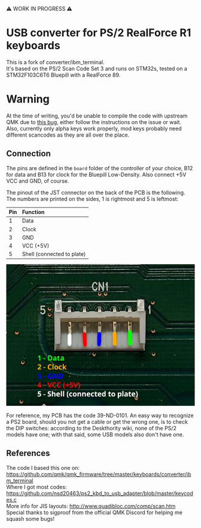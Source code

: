 ⚠️ WORK IN PROGRESS ⚠️

# USB converter for PS/2 RealForce R1 keyboards

This is a fork of converter/ibm_terminal.  
It's based on the PS/2 Scan Code Set 3 and runs on STM32s, tested on a
STM32F103C6T6 Bluepill with a RealForce 89.

# Warning
At the time of writing, you'd be unable to compile the code with upstream QMK
due to [this bug](https://github.com/qmk/qmk_firmware/issues/20054), either
follow the instructions on the issue or wait.  
Also, currently only alpha keys work properly, mod keys probably need different
scancodes as they are all over the place.

## Connection

The pins are defined in the `board` folder of the controller of your choice,
B12 for data and B13 for clock for the Bluepill Low-Density.
Also connect +5V VCC and GND, of course.  

The pinout of the JST connector on the back of the PCB is the following.  
The numbers are printed on the sides, 1 is rightmost and 5 is leftmost:

Pin | Function
:-- | :-------
1   | Data
2   | Clock
3   | GND
4   | VCC (+5V)
5   | Shell (connected to plate)

![](pinout.png)

For reference, my PCB has the code 39-ND-0101. An easy way to recognize a PS2
board, should you not get a cable or get the wrong one, is to check the DIP
switches: according to the Deskthority wiki, none of the PS/2 models have one;
with that said, some USB models also don't have one.

## References
The code I based this one on: https://github.com/qmk/qmk_firmware/tree/master/keyboards/converter/ibm_terminal  
Where I got most codes: https://github.com/nsd20463/ps2_kbd_to_usb_adapter/blob/master/keycodes.c  
More info for JIS layouts: http://www.quadibloc.com/comp/scan.htm  
Special thanks to sigproof from the official QMK Discord for helping me squash some bugs!